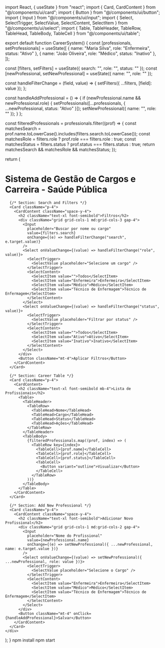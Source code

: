 import React, { useState } from "react";
import { Card, CardContent } from "@/components/ui/card";
import { Button } from "@/components/ui/button";
import { Input } from "@/components/ui/input";
import { Select, SelectTrigger, SelectValue, SelectContent, SelectItem } from "@/components/ui/select";
import { Table, TableHeader, TableRow, TableHead, TableBody, TableCell } from "@/components/ui/table";

export default function CareerSystem() {
  const [professionals, setProfessionals] = useState([
    { name: "Maria Silva", role: "Enfermeira", status: "Ativo" },
    { name: "João Oliveira", role: "Médico", status: "Inativo" },
  ]);

  const [filters, setFilters] = useState({ search: "", role: "", status: "" });
  const [newProfessional, setNewProfessional] = useState({ name: "", role: "" });

  const handleFilterChange = (field, value) => {
    setFilters({ ...filters, [field]: value });
  };

  const handleAddProfessional = () => {
    if (newProfessional.name && newProfessional.role) {
      setProfessionals([...professionals, { ...newProfessional, status: "Ativo" }]);
      setNewProfessional({ name: "", role: "" });
    }
  };

  const filteredProfessionals = professionals.filter((prof) => {
    const matchesSearch = prof.name.toLowerCase().includes(filters.search.toLowerCase());
    const matchesRole = filters.role ? prof.role === filters.role : true;
    const matchesStatus = filters.status ? prof.status === filters.status : true;
    return matchesSearch && matchesRole && matchesStatus;
  });

  return (
    <div className="p-6 space-y-6">
      <h1 className="text-2xl font-bold">Sistema de Gestão de Cargos e Carreira - Saúde Pública</h1>

      {/* Section: Search and Filters */}
      <Card className="p-4">
        <CardContent className="space-y-4">
          <h2 className="text-xl font-semibold">Filtros</h2>
          <div className="grid grid-cols-1 md:grid-cols-3 gap-4">
            <Input
              placeholder="Buscar por nome ou cargo"
              value={filters.search}
              onChange={(e) => handleFilterChange("search", e.target.value)}
            />
            <Select onValueChange={(value) => handleFilterChange("role", value)}>
              <SelectTrigger>
                <SelectValue placeholder="Selecione um cargo" />
              </SelectTrigger>
              <SelectContent>
                <SelectItem value="">Todos</SelectItem>
                <SelectItem value="Enfermeira">Enfermeira</SelectItem>
                <SelectItem value="Médico">Médico</SelectItem>
                <SelectItem value="Técnico de Enfermagem">Técnico de Enfermagem</SelectItem>
              </SelectContent>
            </Select>
            <Select onValueChange={(value) => handleFilterChange("status", value)}>
              <SelectTrigger>
                <SelectValue placeholder="Filtrar por status" />
              </SelectTrigger>
              <SelectContent>
                <SelectItem value="">Todos</SelectItem>
                <SelectItem value="Ativo">Ativo</SelectItem>
                <SelectItem value="Inativo">Inativo</SelectItem>
              </SelectContent>
            </Select>
          </div>
          <Button className="mt-4">Aplicar Filtros</Button>
        </CardContent>
      </Card>

      {/* Section: Career Table */}
      <Card className="p-4">
        <CardContent>
          <h2 className="text-xl font-semibold mb-4">Lista de Profissionais</h2>
          <Table>
            <TableHeader>
              <TableRow>
                <TableHead>Nome</TableHead>
                <TableHead>Cargo</TableHead>
                <TableHead>Status</TableHead>
                <TableHead>Ações</TableHead>
              </TableRow>
            </TableHeader>
            <TableBody>
              {filteredProfessionals.map((prof, index) => (
                <TableRow key={index}>
                  <TableCell>{prof.name}</TableCell>
                  <TableCell>{prof.role}</TableCell>
                  <TableCell>{prof.status}</TableCell>
                  <TableCell>
                    <Button variant="outline">Visualizar</Button>
                  </TableCell>
                </TableRow>
              ))}
            </TableBody>
          </Table>
        </CardContent>
      </Card>

      {/* Section: Add New Professional */}
      <Card className="p-4">
        <CardContent className="space-y-4">
          <h2 className="text-xl font-semibold">Adicionar Novo Profissional</h2>
          <div className="grid grid-cols-1 md:grid-cols-2 gap-4">
            <Input
              placeholder="Nome do Profissional"
              value={newProfessional.name}
              onChange={(e) => setNewProfessional({ ...newProfessional, name: e.target.value })}
            />
            <Select onValueChange={(value) => setNewProfessional({ ...newProfessional, role: value })}>
              <SelectTrigger>
                <SelectValue placeholder="Selecione o Cargo" />
              </SelectTrigger>
              <SelectContent>
                <SelectItem value="Enfermeira">Enfermeira</SelectItem>
                <SelectItem value="Médico">Médico</SelectItem>
                <SelectItem value="Técnico de Enfermagem">Técnico de Enfermagem</SelectItem>
              </SelectContent>
            </Select>
          </div>
          <Button className="mt-4" onClick={handleAddProfessional}>Salvar</Button>
        </CardContent>
      </Card>
    </div>
  );
}
npm install
npm start

